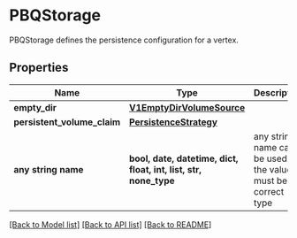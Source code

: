 # PBQStorage

PBQStorage defines the persistence configuration for a vertex.

## Properties
Name | Type | Description | Notes
------------ | ------------- | ------------- | -------------
**empty_dir** | [**V1EmptyDirVolumeSource**](V1EmptyDirVolumeSource.md) |  | [optional] 
**persistent_volume_claim** | [**PersistenceStrategy**](PersistenceStrategy.md) |  | [optional] 
**any string name** | **bool, date, datetime, dict, float, int, list, str, none_type** | any string name can be used but the value must be the correct type | [optional]

[[Back to Model list]](../README.md#documentation-for-models) [[Back to API list]](../README.md#documentation-for-api-endpoints) [[Back to README]](../README.md)


